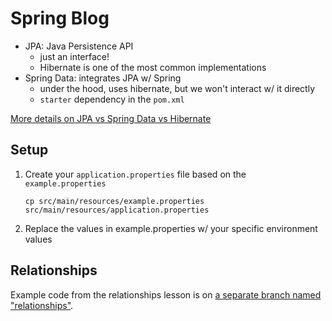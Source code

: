 
# Spring Blog

- JPA: Java Persistence API
    - just an interface!
    - Hibernate is one of the most common implementations
- Spring Data: integrates JPA w/ Spring
    - under the hood, uses hibernate, but we won't interact w/ it directly
    - `starter` dependency in the `pom.xml`

[More details on JPA vs Spring Data vs Hibernate][1]

## Setup

1. Create your `application.properties` file based on the `example.properties`

    ```
    cp src/main/resources/example.properties src/main/resources/application.properties
    ```

1. Replace the values in example.properties w/ your specific environment values

## Relationships

Example code from the relationships lesson is on [a separate branch named "relationships"][2].

[1]: https://coderanch.com/t/685335/certification/JPA-Spring-JPA-Spring-Data
[2]: https://github.com/CodeupClassroom/ulysses-spring-blog/tree/relationships

